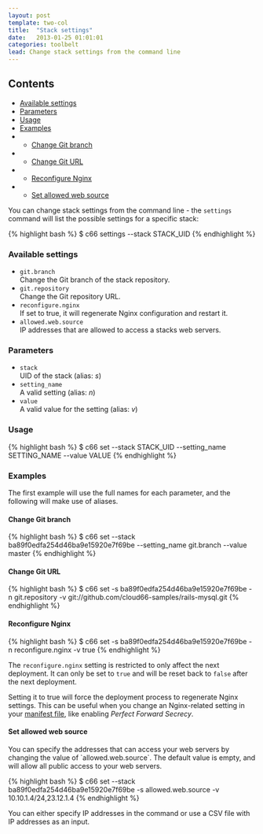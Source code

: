 ```yaml
---
layout: post
template: two-col
title:  "Stack settings"
date:   2013-01-25 01:01:01
categories: toolbelt
lead: Change stack settings from the command line
---
```


<h2>Contents</h2>
<ul class="page-toc">
	<li>
		<a href="#available">Available settings</a>
	</li>
	<li>
		<a href="#parameters">Parameters</a>
	</li>
	<li>
		<a href="#usage">Usage</a>
	</li>
	<li>
		<a href="#examples">Examples</a>
	</li>
	        <li>
                <ul>
                <li><a href="#branch">Change Git branch</a></li>
                </ul>
            </li>
            <li>
                <ul>
                <li><a href="#url">Change Git URL</a></li>
                </ul>
            </li>
            <li>
                <ul>
                <li><a href="#nginx">Reconfigure Nginx</a></li>
                </ul>
            </li>
            <li>
                <ul>
                <li><a href="#web">Set allowed web source</a></li>
                </ul>
            </li>
</ul>


You can change stack settings from the command line - the `settings` command will list the possible settings for a specific stack:

{% highlight bash %}
$ c66 settings --stack STACK_UID
{% endhighlight %}

<h3 id="available">Available settings</h3>
<ul>
<li><code>git.branch</code></li>
Change the Git branch of the stack repository.
<li><code>git.repository</code></li>
Change the Git repository URL.
<li><code>reconfigure.nginx</code></li>
If set to true, it will regenerate Nginx configuration and restart it.
<li><code>allowed.web.source</code></li>
IP addresses that are allowed to access a stacks web servers.
</ul>

<h3 id="parameters">Parameters</h3>
<ul>
<li><code>stack</code></li>
UID of the stack (alias: <i>s</i>)
<li><code>setting_name</code></li>
A valid setting (alias: <i>n</i>)
<li><code>value</code></li>
A valid value for the setting (alias: <i>v</i>)
</ul>

<h3 id="usage">Usage</h3>
{% highlight bash %}
$ c66 set --stack STACK_UID --setting_name SETTING_NAME --value VALUE
{% endhighlight %}


<h3 id="examples">Examples</h3>
The first example will use the full names for each parameter, and the following will make use of aliases.

<h4 id="branch">Change Git branch</h4>
{% highlight bash %}
$ c66 set --stack ba89f0edfa254d46ba9e15920e7f69be --setting_name git.branch --value master
{% endhighlight %}

<h4 id="url">Change Git URL</h4>
{% highlight bash %}
$ c66 set -s ba89f0edfa254d46ba9e15920e7f69be -n git.repository -v git://github.com/cloud66-samples/rails-mysql.git
{% endhighlight %}

<h4 id="nginx">Reconfigure Nginx</h4>
{% highlight bash %}
$ c66 set -s ba89f0edfa254d46ba9e15920e7f69be -n reconfigure.nginx -v true
{% endhighlight %}

The `reconfigure.nginx` setting is restricted to only affect the next deployment. It can only be set to `true` and will be reset back to `false` after the next deployment.

Setting it to true will force the deployment process to regenerate Nginx settings. This can be useful when you change an Nginx-related setting in your [manifest file](/stack-features/manifest-files.html), like enabling _Perfect Forward Secrecy_.

<h4 id="web">Set allowed web source</h4>
You can specify the addresses that can access your web servers by changing the value of `allowed.web.source`. The default value is empty, and will allow all public access to your web servers.

{% highlight bash %}
$ c66 set --stack ba89f0edfa254d46ba9e15920e7f69be -s allowed.web.source -v 10.10.1.4/24,23.12.1.4
{% endhighlight %}

You can either specify IP addresses in the command or use a CSV file with IP addresses as an input.